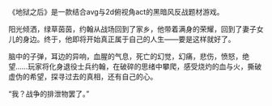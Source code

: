 《地狱之后》是一款结合avg与2d俯视角act的黑暗风反战题材游戏。

阳光倾洒，绿草茵茵，约翰从战场回到了家乡，他带着满身的荣耀，回到了妻子女儿的身边。终于，他即将开始真正属于自己的人生——要是这样就好了。

脑中的子弹，耳边的异响，血腥的气息，死亡的幻觉，幻痛，悲伤，愤怒，绝望……玩家将化身退役士兵约翰，在破碎的思绪中攀爬，感受烧灼的血与火，撕破虚伪的希望，探寻过去的真相，还有自己的心。

“我？战争的排泄物罢了。”
